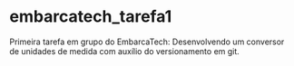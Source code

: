 # embarcatech_tarefa1
Primeira tarefa em grupo do EmbarcaTech: Desenvolvendo um conversor de unidades de medida com auxílio do versionamento em git.
